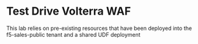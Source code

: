 # Test Drive Volterra WAF

This lab relies on pre-existing resources that have 
been deployed into the f5-sales-public tenant and a shared UDF deployment

